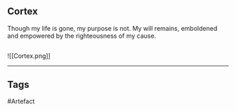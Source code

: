 ## Cortex
Though my life is gone, my purpose is not.
My will remains, emboldened and empowered by the righteousness of my cause.
## 
![[Cortex.png]]

---
## Tags
#Artefact